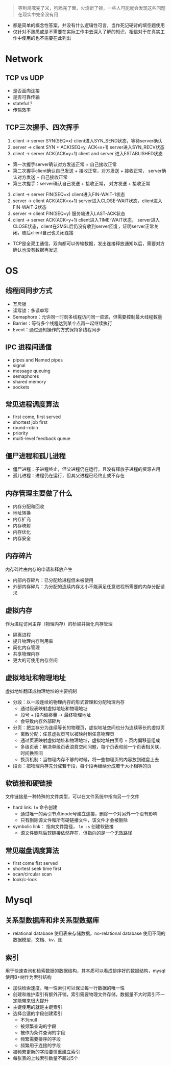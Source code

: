 > 等到鸡啄完了米，狗舔完了面，火烧断了锁，一些人可能就会发现这些问题在现实中完全没有用

- 都是简单的概念性答案，并没有什么逻辑性可言，当作死记硬背的填空题使用
- 仅针对不熟悉或是不需要在实际工作中去深入了解的知识，相信对于在真实工作中使用的也不需要在此列出
# Network
## TCP vs UDP
- 是否面向连接
- 是否可靠传输
- stateful？
- 传输效率

## TCP三次握手、四次挥手
1. client -> server SYN(SEQ=x) client进入SYN_SEND状态，等待server确认
2. server -> client SYN + ACK(SEQ=y, ACK=x+1) server进入SYN_RECV状态
3. client -> server ACK(ACK=y+1) client and server 进入ESTABLISHED状态
- 第一次握手server确认对方发送正常 + 自己接收正常
- 第二次握手client确认自己发送 + 接收正常，对方发送 + 接收正常， server确认对方发送 + 自己接收正常
- 第三次握手：server确认自己发送 + 接收正常， 对方发送 + 接收正常
1. client -> server FIN(SEQ=x) client进入FIN-WAIT-1状态
2. server -> client ACK(ACK=x+1) server进入CLOSE-WAIT状态，client进入FIN-WAIT-2状态
3. server -> client FIN(SEQ=y) 服务端进入LAST-ACK状态
4. client -> server ACK(ACK=y+1) client进入TIME-WAIT状态， server进入CLOSE状态，client在2MSL后仍没有收到server回复，证明server正常关闭，随后client自己也关闭连接
- TCP是全双工通信，双向都可以传输数据，发出连接释放通知以后，需要对方确认也没有数据再发送

# OS
## 线程间同步方式
- 互斥锁
- 读写锁：多读单写
- Semaphore：允许同一时刻多线程访问同一资源，但需要控制最大线程数量
- Barrier：等待多个线程达到某个点再一起继续执行
- Event：通过通知操作的方式保持多线程同步

## IPC 进程间通信
- pipes and Named pipes
- signal
- message queuing
- semaphores
- shared memory
- sockets

## 常见进程调度算法
- first come, first served
- shortest job first
- round-robin
- priority
- multi-level feedback queue

## 僵尸进程和孤儿进程
- 僵尸进程：子进程终止，但父进程仍在运行，且没有释放子进程的资源占用
- 孤儿进程：进程仍在运行，但其父进程已经终止或不存在

## 内存管理主要做了什么
- 内存分配和回收
- 地址转换
- 内存扩充
- 内存映射
- 内存优化
- 内存安全

## 内存碎片
内存碎片由内存的申请和释放产生
- 内部内存碎片：已分配给进程但未被使用
- 外部内存碎片：为分配的连续内存太小不能满足任意进程所需要的内存分配请求

## 虚拟内存
作为进程访问主存（物理内存）的桥梁并简化内存管理
- 隔离进程
- 提升物理内存利用率
- 简化内存管理
- 共享物理内存
- 更大的可使用内存空间

## 虚拟地址和物理地址
虚拟地址翻译成物理地址的主要机制
- 分段：以一段连续的物理内存的形式管理和分配物理内存
  - 通过段表映射虚拟地址和物理地址
  - 段号 + 段内偏移量 -> 最终物理地址
  - 会导致内存外部碎片
- 分页：把主存分为连续等长的物理页，虚拟地址空间也分为连续等长的虚拟页
  - 离散分配：任意虚拟页可以被映射到任意物理页
  - 通过页表映射虚拟地址和物理地址，虚拟地址由页号 + 页内偏移量组成
  - 多级页表：解决单级页表浪费空间问题，每个页表和前一个页表相关联，时间换空间
  - 换页机制：当物理内存不够的时候，将一些物理页的内容放到磁盘上去
- 段页：把物理内存先分成若干段，每个段再继续分成若干大小相等的页

## 软链接和硬链接
文件链接是一种特殊的文件类型，可以在文件系统中指向另一个文件
- hard link: `ln` 命令创建
  - 通过唯一的索引节点inode号建立连接，删除一个对另外一个没有影响
  - 只有删除源文件和所有硬链接文件，该文件才会被删除
- symbolic link： 指向文件路径， `ln -s` 创建软链接
  - 源文件删除后软链接依然存在，但指向的是一个无效路径

## 常见磁盘调度算法
- first come fist served
- shortest seek time first
- scan/circular scan
- look/c-look

# Mysql
## 关系型数据库和非关系型数据库
- relational database 使用表来存储数据，no-relational database 使用不同的数据模型，文档、kv、图

## 索引
用于快速查询和检索数据的数据结构，其本质可以看成排序好的数据结构，mysql使用B+树作为索引结构
- 加快检索速度，唯一性索引可以保证每一行数据的唯一性
- 创建和维护索引有额外开销，索引需要物理文件存储，数据量不大时索引不一定能带来很大提升
- 主键使用的就是主键索引
- 选择合适的字段创建索引
  - 不为null
  - 被频繁查询的字段
  - 被作为条件查询的字段
  - 频繁需要排序的字段
  - 频繁用于连接的字段
- 被频繁更新的字段要慎重建立索引
- 每张表的上线索引数量不超过5个